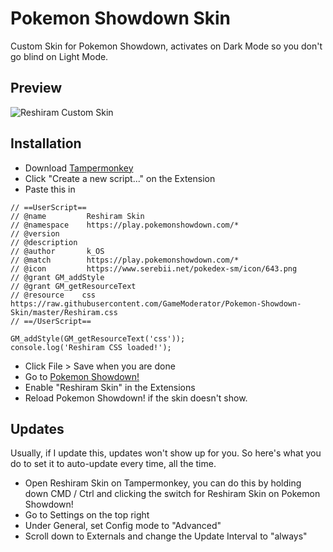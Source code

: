 # Pokemon Showdown Skin
Custom Skin for Pokemon Showdown, activates on Dark Mode so you don't go blind on Light Mode.

## Preview 
![Reshiram Custom Skin](https://i.gyazo.com/efcf3536888fac72ca6dab03ace01c3a.png)

## Installation
* Download [Tampermonkey](https://tampermonkey.net/)
* Click "Create a new script..." on the Extension
* Paste this in
```
// ==UserScript==
// @name         Reshiram Skin 
// @namespace    https://play.pokemonshowdown.com/*
// @version
// @description
// @author       k_OS
// @match        https://play.pokemonshowdown.com/*
// @icon         https://www.serebii.net/pokedex-sm/icon/643.png
// @grant GM_addStyle
// @grant GM_getResourceText
// @resource    css  https://raw.githubusercontent.com/GameModerator/Pokemon-Showdown-Skin/master/Reshiram.css
// ==/UserScript==

GM_addStyle(GM_getResourceText('css'));
console.log('Reshiram CSS loaded!');
```
* Click File > Save when you are done
* Go to [Pokemon Showdown!](https://play.pokemonshowdown.com/)
* Enable "Reshiram Skin" in the Extensions
* Reload Pokemon Showdown! if the skin doesn't show.

## Updates
Usually, if I update this, updates won't show up for you. So here's what you do to set it to auto-update every time, all the time.
* Open Reshiram Skin on Tampermonkey, you can do this by holding down CMD / Ctrl and clicking the switch for Reshiram Skin on Pokemon Showdown!
* Go to Settings on the top right
* Under General, set Config mode to "Advanced"
* Scroll down to Externals and change the Update Interval to "always"
